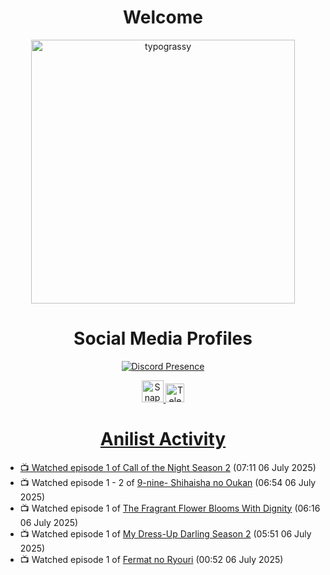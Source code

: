<div align="center">

# Welcome
<a href="https://github.com/kawarimidoll/typograssy">
    <img alt="typograssy" src="https://typograssy.deno.dev/api?text=%E3%82%88%E3%81%86%E3%81%93%E3%81%9D%E3%81%BF%E3%81%AA%E3%81%95%E3%82%93%20-%20Sheby--&&l0=none&l1=82d9d0&l2=027353&l3=038c4c&l4=01402e&bg=none&frame=none&speed=100&comment=" width="421.99">
</a>

</div>

<div align="center">

# Social Media Profiles

[![Discord Presence](https://lanyard.cnrad.dev/api/612532963938271232)](https://discord.com/users/612532963938271232)


<a href="https://www.snapchat.com/add/a.sheby" title="Snapchat Profile">
    <img src="https://www.freepnglogos.com/uploads/snapchat-logo-png-0.png" width="35" alt="Snapchat Logo" />


<a href="https://t.me/ASheby" title="Telegram Profile">
    <img src="https://www.freepnglogos.com/uploads/telegram-logo-png-0.png" width="30" alt="Telegram Logo" />


</div>

<div align="center">

# Anilist Activity

</div>

<!-- ANILIST_ACTIVITY:start -->

-   📺 Watched episode 1 of [Call of the Night Season 2](https://anilist.co/anime/175914) (07:11 06 July 2025)
-   📺 Watched episode 1 - 2 of [9-nine- Shihaisha no Oukan](https://anilist.co/anime/177761) (06:54 06 July 2025)
-   📺 Watched episode 1 of [The Fragrant Flower Blooms With Dignity](https://anilist.co/anime/181444) (06:16 06 July 2025)
-   📺 Watched episode 1 of [My Dress-Up Darling Season 2](https://anilist.co/anime/154768) (05:51 06 July 2025)
-   📺 Watched episode 1 of [Fermat no Ryouri](https://anilist.co/anime/186003) (00:52 06 July 2025)

<!-- ANILIST_ACTIVITY:end -->
